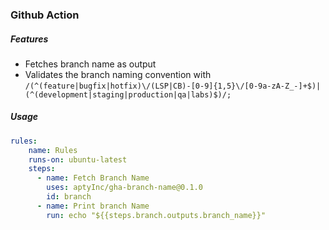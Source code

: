 ### Github Action

##### Features
* Fetches branch name as output
* Validates the branch naming convention with `/(^(feature|bugfix|hotfix)\/(LSP|CB)-[0-9]{1,5}\/[0-9a-zA-Z_-]+$)|(^(development|staging|production|qa|labs)$)/;`

##### Usage

```yaml
rules:
    name: Rules
    runs-on: ubuntu-latest
    steps:
      - name: Fetch Branch Name
        uses: aptyInc/gha-branch-name@0.1.0
        id: branch
      - name: Print branch Name
        run: echo "${{steps.branch.outputs.branch_name}}"
```
